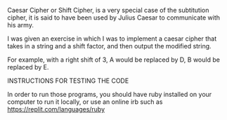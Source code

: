 Caesar Cipher or Shift Cipher, is a very special case of the subtitution cipher, it is said to have been used by Julius Caesar to communicate with his army.

I was given an exercise in which I was to implement a caesar cipher that takes in a string and a shift factor, and then output the modified string.

For example, with a right shift of 3, A would be replaced by D, B would be replaced by E.

INSTRUCTIONS FOR TESTING THE CODE

In order to run those programs, you should have ruby installed on your computer to run it locally, or use an online irb such as https://replit.com/languages/ruby